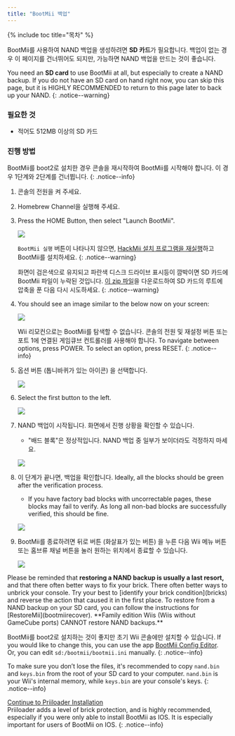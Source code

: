 ```yaml
---
title: "BootMii 백업"
---
```


{% include toc title="목차" %}

BootMii를 사용하여 NAND 백업을 생성하려면 **SD 카드**가 필요합니다. 백업이 없는 경우 이 페이지를 건너뛰어도 되지만, 가능하면 NAND 백업을 만드는 것이 좋습니다.

You need an **SD card** to use BootMii at all, but especially to create a NAND backup. If you do not have an SD card on hand right now, you can skip this page, but it is HIGHLY RECOMMENDED to return to this page later to back up your NAND.
{: .notice--warning}

### 필요한 것

* 적어도 512MB 이상의 SD 카드

### 진행 방법

BootMii를 boot2로 설치한 경우 콘솔을 재시작하여 BootMii를 시작해야 합니다. 이 경우 1단계와 2단계를 건너뜁니다.
{: .notice--info}

1. 콘솔의 전원을 켜 주세요.
1. Homebrew Channel을 실행해 주세요.
1. Press the HOME Button, then select "Launch BootMii".

    ![](/images/bootmii/BootMii_HBC.png)

    `BootMii 실행` 버튼이 나타나지 않으면, [HackMii 설치 프로그램을 재실행](hackmii)하고 BootMii를 설치하세요.
    {: .notice--warning}

    화면이 검은색으로 유지되고 파란색 디스크 드라이브 표시등이 깜박이면 SD 카드에 BootMii 파일이 누락된 것입니다. [이 zip 파일](https://static.hackmii.com/bootmii_sd_files.zip)을 다운로드하여 SD 카드의 루트에 압축을 푼 다음 다시 시도하세요.
    {: .notice--warning}

1. You should see an image similar to the below now on your screen:

    ![](/images/bootmii/BootMii_Main.png)

    Wii 리모컨으로는 BootMii를 탐색할 수 없습니다. 콘솔의 전원 및 재설정 버튼 또는 포트 1에 연결된 게임큐브 컨트롤러를 사용해야 합니다. To navigate between options, press POWER. To select an option, press RESET.
    {: .notice--info}

1. 옵션 버튼 (톱니바퀴가 있는 아이콘) 을 선택합니다.

    ![](/images/bootmii/BootMii_Gears.png)

1. Select the first button to the left.

    ![](/images/bootmii/BootMii_Backup.png)

1. NAND 백업이 시작됩니다. 화면에서 진행 상황을 확인할 수 있습니다.
    + "배드 블록"은 정상적입니다. NAND 백업 중 일부가 보이더라도 걱정하지 마세요.

    ![](/images/bootmii/BootMii_NAND_Backup.png)

1. 이 단계가 끝나면, 백업을 확인합니다. Ideally, all the blocks should be green after the verification process.
    + If you have factory bad blocks with uncorrectable pages, these blocks may fail to verify. As long all non-bad blocks are successfully verified, this should be fine.

    ![](/images/bootmii/BootMii_NAND_Backup_Verify.png)

1. BootMii를 종료하려면 뒤로 버튼 (화살표가 있는 버튼) 을 누른 다음 Wii 메뉴 버튼 또는 홈브류 채널 버튼을 눌러 원하는 위치에서 종료할 수 있습니다.

    ![](/images/bootmii/BootMii_Return.png)

<div id="restore-notice" class="notice" markdown="1">
Please be reminded that <strong>restoring a NAND backup is usually a last resort,</strong> and that there often better ways to fix your brick. There often better ways to unbrick your console.
Try your best to [identify your brick condition](bricks) and reverse the action that caused it in the first place.
To restore from a NAND backup on your SD card, you can follow the instructions for [RestoreMii](bootmiirecover). **Family edition Wiis (Wiis without GameCube ports) CANNOT restore NAND backups.**
</div>

BootMii를 boot2로 설치하는 것이 좋지만 초기 Wii 콘솔에만 설치할 수 있습니다. If you would like to change this, you can use the app [BootMii Config Editor](https://oscwii.org/library/app/BootMiiConfigurationEditor). Or, you can edit `sd:/bootmii/bootmii.ini` manually.
{: .notice--info}

To make sure you don’t lose the files, it's recommended to copy `nand.bin` and `keys.bin` from the root of your SD card to your computer. `nand.bin` is your Wii's internal memory, while `keys.bin` are your console's keys.
{: .notice--info}

[Continue to Priiloader Installation](priiloader)<br> Priiloader adds a level of brick protection, and is highly recommended, especially if you were only able to install BootMii as IOS. It is especially important for users of BootMii on IOS.
{: .notice--info}

